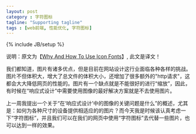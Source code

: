 ```yaml
---
layout: post
category : 字符图标
tagline: "Supporting tagline"
tags : [web前端, 性能优化, 字符图标]
---
```


{% include JB/setup %}

说明：原文为【[Why And How To Use Icon Fonts](http://www.vanseodesign.com/web-design/icon-fonts/)】, 此文是译文！

我们都知道，图片有诸多优点，但是目前在网站设计这行业面临各种各样的挑战。图片不但体积大，增大了总文件的体积大小，还增加了很多额外的"http请求"，这都会大大降低网页的性能的。图片有一个缺点就是不能很好的进行“缩放”，因此，有时候在“响应式设计”中需要使用图像的最好解决方案就是不去使用图片。

上一周我提出一个关于“在‘响应式设计’中的图像的关键问题是什么”的概述，尤其是：如何为各种尺寸的设备提供相适应的的图片？而今天我是时候该认真考虑一下“字符图标”，并且我们可以在我们的网页中使用“字符图标”去代替一些图片，也可以达到一样的效果。

<!--break-->






